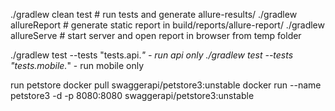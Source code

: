 ./gradlew clean test       # run tests and generate allure-results/
./gradlew allureReport     # generate static report in build/reports/allure-report/
./gradlew allureServe      # start server and open report in browser from temp folder


./gradlew test --tests "tests.api.*" - run api only
./gradlew test --tests "tests.mobile.*" - run mobile only







run petstore
docker pull swaggerapi/petstore3:unstable
docker run --name petstore3 -d -p 8080:8080 swaggerapi/petstore3:unstable